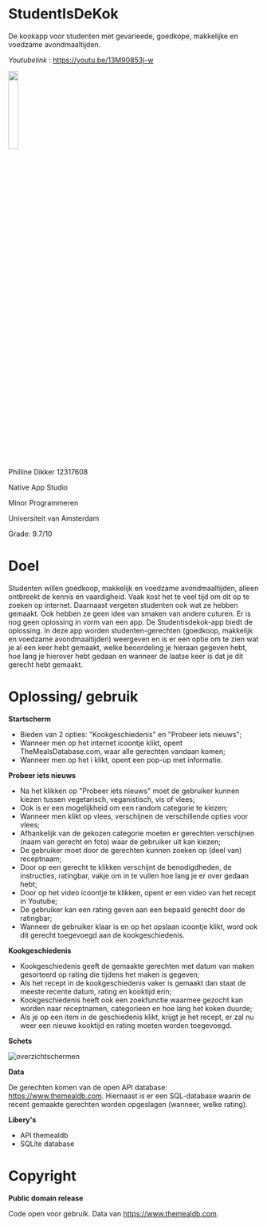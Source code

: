 # StudentIsDeKok 

De kookapp voor studenten met gevarieede, goedkope, makkelijke en voedzame avondmaaltijden. 

*Youtubelink* : https://youtu.be/13M90853j-w

<img src="https://user-images.githubusercontent.com/43133057/51832704-b6294280-22f5-11e9-8279-09b37c6b22bb.png" width="20%" height="20%">


Philline Dikker 12317608 

Native App Studio 

Minor Programmeren  

Universiteit van Amsterdam  

Grade: 9.7/10

# Doel

Studenten willen goedkoop, makkelijk en voedzame avondmaaltijden, alleen ontbreekt de kennis en vaardigheid. Vaak kost het te veel tijd om dit op te zoeken op internet. Daarnaast vergeten studenten ook wat ze hebben gemaakt. Ook hebben ze geen idee van smaken van andere cuturen. Er is nog geen oplossing in vorm van een app. De Studentisdekok-app biedt de oplossing. In deze app worden studenten-gerechten (goedkoop, makkelijk en voedzame avondmaaltijden) weergeven en is er een optie om te zien wat je al een keer hebt gemaakt, welke beoordeling je hieraan gegeven hebt, hoe lang je hierover hebt gedaan en wanneer de laatse keer is dat je dit gerecht hebt gemaakt. 

# Oplossing/ gebruik

<b>Startscherm</b>
-	Bieden van 2 opties: "Kookgeschiedenis" en "Probeer iets nieuws";
-   Wanneer men op het internet icoontje klikt, opent TheMealsDatabase.com, waar alle gerechten vandaan komen;
-   Wanneer men op het i klikt, opent een pop-up met informatie.

<b>Probeer iets nieuws</b>
-	Na het klikken op "Probeer iets nieuws" moet de gebruiker kunnen kiezen tussen vegetarisch, veganistisch, vis of vlees;
-   Ook is er een mogelijkheid om een random categorie te kiezen;
-   Wanneer men klikt op vlees, verschijnen de verschillende opties voor vlees;
-	Afhankelijk van de gekozen categorie moeten er gerechten verschijnen (naam van gerecht en foto) waar de gebruiker uit kan kiezen;
-	De gebruiker moet door de gerechten kunnen zoeken op (deel van) receptnaam;
-	Door op een gerecht te klikken verschijnt de benodigdheden, de instructies, ratingbar, vakje om in te vullen hoe lang je er over gedaan hebt;
-   Door op het video icoontje te klikken, opent er een video van het recept in Youtube;
-   De gebruiker kan een rating geven aan een bepaald gerecht door de ratingbar;
-   Wanneer de gebruiker klaar is en op het opslaan icoontje klikt, word ook dit gerecht toegevoegd aan de kookgeschiedenis. 

<b>Kookgeschiedenis</b>
-   Kookgeschiedenis geeft de gemaakte gerechten met datum van maken gesorteerd op rating die tijdens het maken is gegeven;
-   Als het recept in de kookgeschiedenis vaker is gemaakt dan staat de meeste recente datum, rating en kooktijd erin;
-   Kookgeschiedenis heeft ook een zoekfunctie waarmee gezocht kan worden naar receptnamen, categorieen en hoe lang het koken duurde; 
-   Als je op een item in de geschiedenis klikt, krijgt je het recept, er zal nu weer een nieuwe kooktijd en rating moeten worden toegevoegd.

<b>Schets</b>

![overzichtschermen](https://user-images.githubusercontent.com/43133057/51831563-afe59700-22f2-11e9-920d-35aebf17cbf1.png)

<b>Data</b>

De gerechten komen van de open API database: https://www.themealdb.com. 
Hiernaast is er een SQL-database waarin de recent gemaakte gerechten worden opgeslagen (wanneer, welke rating).

<b>Libery's</b>

- API themealdb
- SQLite database

# Copyright

<b>Public domain release</b>

Code open voor gebruik. Data van https://www.themealdb.com. 
    
    



